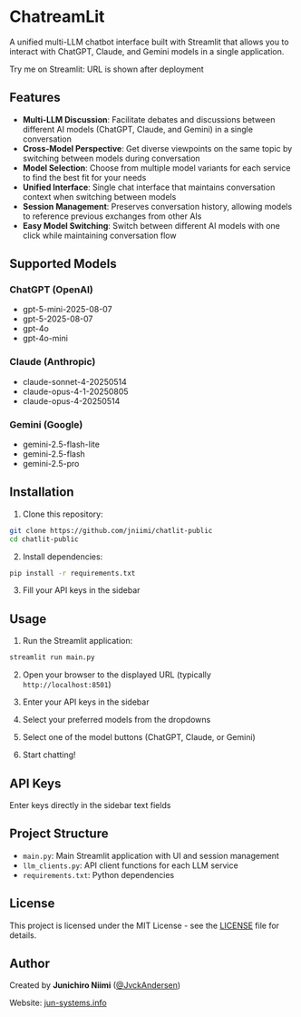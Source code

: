 # ChatreamLit

A unified multi-LLM chatbot interface built with Streamlit that allows you to interact with ChatGPT, Claude, and Gemini models in a single application.

Try me on Streamlit: URL is shown after deployment

## Features

- **Multi-LLM Discussion**: Facilitate debates and discussions between different AI models (ChatGPT, Claude, and Gemini) in a single conversation
- **Cross-Model Perspective**: Get diverse viewpoints on the same topic by switching between models during conversation
- **Model Selection**: Choose from multiple model variants for each service to find the best fit for your needs
- **Unified Interface**: Single chat interface that maintains conversation context when switching between models
- **Session Management**: Preserves conversation history, allowing models to reference previous exchanges from other AIs
- **Easy Model Switching**: Switch between different AI models with one click while maintaining conversation flow

## Supported Models

### ChatGPT (OpenAI)
- gpt-5-mini-2025-08-07
- gpt-5-2025-08-07
- gpt-4o
- gpt-4o-mini

### Claude (Anthropic)
- claude-sonnet-4-20250514
- claude-opus-4-1-20250805
- claude-opus-4-20250514

### Gemini (Google)
- gemini-2.5-flash-lite
- gemini-2.5-flash
- gemini-2.5-pro

## Installation

1. Clone this repository:
```bash
git clone https://github.com/jniimi/chatlit-public
cd chatlit-public
```

2. Install dependencies:
```bash
pip install -r requirements.txt
```

3. Fill your API keys in the sidebar

## Usage

1. Run the Streamlit application:
```bash
streamlit run main.py
```

2. Open your browser to the displayed URL (typically `http://localhost:8501`)

3. Enter your API keys in the sidebar

4. Select your preferred models from the dropdowns

5. Select one of the model buttons (ChatGPT, Claude, or Gemini)

6. Start chatting!

## API Keys

Enter keys directly in the sidebar text fields

## Project Structure

- `main.py`: Main Streamlit application with UI and session management
- `llm_clients.py`: API client functions for each LLM service
- `requirements.txt`: Python dependencies

## License

This project is licensed under the MIT License - see the [LICENSE](LICENSE) file for details.

## Author

Created by **Junichiro Niimi** ([@JvckAndersen](https://x.com/JvckAndersen))

Website: [jun-systems.info](https://jun-systems.info)

